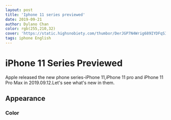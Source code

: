 ```yaml
---
layout: post
title: 'Iphone 11 series previewed'
date: 2019-09-21
author: Dylano Chan
color: rgb(255,210,32)
cover: 'https://static.highsnobiety.com/thumbor/DerJGP7N4Wrig689IYDFqSI6_iA=/fit-in/1200x720/smart/static.highsnobiety.com/wp-content/uploads/2019/07/19173708/apple-iphone-11-first-look-comparison-feature.jpg'
tags: iphone English
---
```

# iPhone 11 Series Previewed
Apple released the new phone series-iPhone 11,iPhone 11 pro and iPhone 11 Pro Max in 2019.09.12.Let's see what's new in them.
## Appearance
### Color